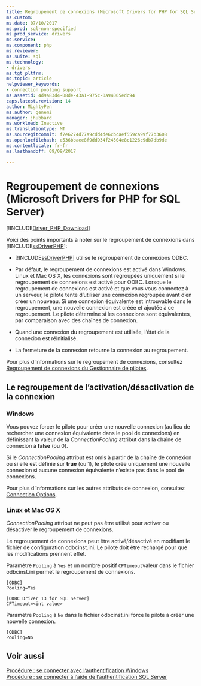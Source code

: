 ```yaml
---
title: Regroupement de connexions (Microsoft Drivers for PHP for SQL Server) | Documents Microsoft
ms.custom: 
ms.date: 07/10/2017
ms.prod: sql-non-specified
ms.prod_service: drivers
ms.service: 
ms.component: php
ms.reviewer: 
ms.suite: sql
ms.technology:
- drivers
ms.tgt_pltfrm: 
ms.topic: article
helpviewer_keywords:
- connection pooling support
ms.assetid: 4d9a83d4-08de-43a1-975c-0a94005edc94
caps.latest.revision: 14
author: MightyPen
ms.author: genemi
manager: jhubbard
ms.workload: Inactive
ms.translationtype: MT
ms.sourcegitcommit: f7e6274d77a9cdd4de6cbcaef559ca99f77b3608
ms.openlocfilehash: e536bbaee8f9dd934f24504e8c1226c9db7db9de
ms.contentlocale: fr-fr
ms.lasthandoff: 09/09/2017

---
```

# <a name="connection-pooling-microsoft-drivers-for-php-for-sql-server"></a>Regroupement de connexions (Microsoft Drivers for PHP for SQL Server)
[!INCLUDE[Driver_PHP_Download](../../includes/driver_php_download.md)]

Voici des points importants à noter sur le regroupement de connexions dans [!INCLUDE[ssDriverPHP](../../includes/ssdriverphp_md.md)]:  
  
-   [!INCLUDE[ssDriverPHP](../../includes/ssdriverphp_md.md)] utilise le regroupement de connexions ODBC.  
  
-   Par défaut, le regroupement de connexions est activé dans Windows. Linux et Mac OS X, les connexions sont regroupées uniquement si le regroupement de connexions est activé pour ODBC. Lorsque le regroupement de connexions est activé et que vous vous connectez à un serveur, le pilote tente d’utiliser une connexion regroupée avant d’en créer un nouveau. Si une connexion équivalente est introuvable dans le regroupement, une nouvelle connexion est créée et ajoutée à ce regroupement. Le pilote détermine si les connexions sont équivalentes, par comparaison avec des chaînes de connexion.  
  
-   Quand une connexion du regroupement est utilisée, l’état de la connexion est réinitialisé.  
  
-   La fermeture de la connexion retourne la connexion au regroupement.  
  
Pour plus d’informations sur le regroupement de connexions, consultez [Regroupement de connexions du Gestionnaire de pilotes](http://go.microsoft.com/fwlink/?linkid=119622).  
  
## <a name="enablingdisabling-connection-pooling"></a>Le regroupement de l’activation/désactivation de la connexion
### <a name="windows"></a>Windows
Vous pouvez forcer le pilote pour créer une nouvelle connexion (au lieu de rechercher une connexion équivalente dans le pool de connexions) en définissant la valeur de la *ConnectionPooling* attribut dans la chaîne de connexion à **false**  (ou 0).  
  
Si le *ConnectionPooling* attribut est omis à partir de la chaîne de connexion ou si elle est définie sur **true** (ou 1), le pilote crée uniquement une nouvelle connexion si aucune connexion équivalente n’existe pas dans le pool de connexions.  
  
Pour plus d’informations sur les autres attributs de connexion, consultez [Connection Options](../../connect/php/connection-options.md).  
### <a name="linux-and-mac-os-x"></a>Linux et Mac OS X
*ConnectionPooling* attribut ne peut pas être utilisé pour activer ou désactiver le regroupement de connexions. 

Le regroupement de connexions peut être activé/désactivé en modifiant le fichier de configuration odbcinst.ini. Le pilote doit être rechargé pour que les modifications prennent effet.

Paramètre `Pooling` à `Yes` et un nombre positif `CPTimeout`valeur dans le fichier odbcinst.ini permet le regroupement de connexions. 
```
[ODBC]
Pooling=Yes

[ODBC Driver 13 for SQL Server]
CPTimeout=<int value>
```
Paramètre `Pooling` à `No` dans le fichier odbcinst.ini force le pilote à créer une nouvelle connexion.
```
[ODBC]
Pooling=No
```
  
## <a name="see-also"></a>Voir aussi  
[Procédure : se connecter avec l’authentification Windows](../../connect/php/how-to-connect-using-windows-authentication.md)  
[Procédure : se connecter à l’aide de l’authentification SQL Server](../../connect/php/how-to-connect-using-sql-server-authentication.md)  
  

